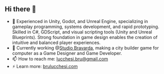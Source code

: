 ## Hi there 👋

- 🔭 Experienced in Unity, Godot, and Unreal Engine, specializing in gameplay programming, systems development, and rapid prototyping. Skilled in C#, GDScript, and visual scripting tools (Unity  and Unreal Blueprints). Strong foundation in game design enables the creation of intuitive and balanced player experiences.
- 💬 Currently working @[Studio Bravarda](https://github.com/StudioBravarda), making a city builder game for computer as a Game Designer and Game Developer.
- 📫 How to reach me: lucchesi.bru@gmail.com
- ⚡ Learn more: [brulucchesi.com](brulucchesi.com)
